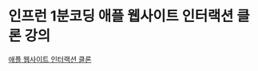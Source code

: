 # 인프런 1분코딩 애플 웹사이트 인터랙션 클론 강의
[애플 웹사이트 인터랙션 클론](https://www.inflearn.com/course/%EC%95%A0%ED%94%8C-%EC%9B%B9%EC%82%AC%EC%9D%B4%ED%8A%B8-%EC%9D%B8%ED%84%B0%EB%9E%99%EC%85%98-%ED%81%B4%EB%A1%A0/dashboard)
